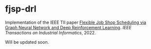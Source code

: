 # fjsp-drl
Implementation of the IEEE TII paper [Flexible Job Shop Scheduling via Graph Neural Network and Deep Reinforcement Learning](). *IEEE Transactions on Industrial Informatics*, 2022.

Will be updated soon.
